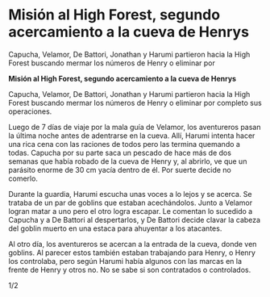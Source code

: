 # **Misión al High Forest, segundo acercamiento a la cueva de Henrys**

Capucha, Velamor, De Battori, Jonathan y Harumi partieron hacia la High Forest buscando mermar los números de Henry o eliminar por

**Misión al High Forest, segundo acercamiento a la cueva de Henrys**

Capucha, Velamor, De Battori, Jonathan y Harumi partieron hacia la High Forest buscando mermar los números de Henry o eliminar por completo sus operaciones. 

Luego de 7 días de viaje por la mala guía de Velamor, los aventureros pasan la última noche antes de adentrarse en la cueva. Allí, Harumi intenta hacer una rica cena con las raciones de todos pero las termina quemando a todas. Capucha por su parte saca un pescado de hace más de dos semanas que había robado de la cueva de Henry y, al abrirlo, ve que un parásito enorme de 30 cm yacía dentro de él. Por suerte decide no comerlo.

Durante la guardia, Harumi escucha unas voces a lo lejos y se acerca. Se trataba de un par de goblins que estaban acechándolos. Junto a Velamor logran matar a uno pero el otro logra escapar. Le comentan lo sucedido a Capucha y a De Battori al despertarlos, y De Battori decide clavar la cabeza del goblin muerto en una estaca para ahuyentar a los atacantes.

Al otro día, los aventureros se acercan a la entrada de la cueva, donde ven goblins. Al parecer estos también estaban trabajando para Henry, o Henry los controlaba, pero según Harumi había algunos con las marcas en la frente de Henry y otros no. No se sabe si son contratados o controlados.

1/2

